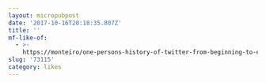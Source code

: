 ```yaml
---
layout: micropubpost
date: '2017-10-16T20:18:35.807Z'
title: ''
mf-like-of:
  - >-
    https://monteiro/one-persons-history-of-twitter-from-beginning-to-end-5b41abed6c20
slug: '73115'
category: likes
---
```

